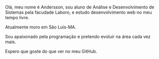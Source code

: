 Olá, meu nome é Andersson,
sou aluno de Análise e Desenvolvimento de Sistemas pela facudade Laboro,
e estudo desenvolvimento web no meu tempo livre.

Atualmente moro em São Luís-MA.

Sou apaixonado pela programação e pretendo evoluir na área cada vez mais.

Espero que goste do que ver no meu GitHub.
